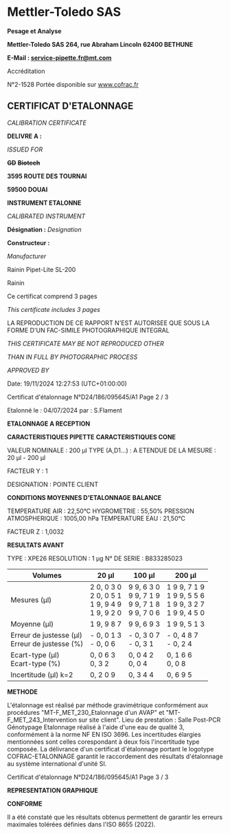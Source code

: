 # **Mettler-Toledo SAS**

**Pesage et Analyse**

**Mettler-Toledo SAS**
**264, rue Abraham Lincoln**
**62400 BETHUNE**

**E-Mail : service-pipette.fr@mt.com**

Accréditation

N°2-1528
Portée disponible
sur www.cofrac.fr
## **CERTIFICAT D'ETALONNAGE**

_CALIBRATION CERTIFICATE_


**DELIVRE A :**

_ISSUED FOR_


~~**GD**~~ ~~**Biotech**~~

**3595 ROUTE DES TOURNAI**

**59500 DOUAI**


**INSTRUMENT ETALONNE**

_CALIBRATED INSTRUMENT_


**Désignation :**
_Designation_

**Constructeur :**

_Manufacturer_


Rainin Pipet-Lite SL-200

Rainin



Ce certificat comprend 3 pages

_This certificate includes 3 pages_

LA REPRODUCTION DE CE RAPPORT N'EST AUTORISEE QUE SOUS
LA FORME D'UN FAC-SIMILE PHOTOGRAPHIQUE INTEGRAL

_THIS CERTIFICATE MAY BE NOT REPRODUCED OTHER_

_THAN IN FULL BY PHOTOGRAPHIC PROCESS_


_APPROVED BY_

Date: 19/11/2024 12:27:53 (UTC+01:00:00)

Certificat d'étalonnage N°D24/186/095645/A1  Page 2 / 3

Etalonné le : 04/07/2024 par : S.Flament

**ETALONNAGE A RECEPTION**

**CARACTERISTIQUES PIPETTE** **CARACTERISTIQUES CONE**


VALEUR NOMINALE : 200 µl
TYPE (A,D1...) : A
ETENDUE DE LA MESURE : 20 µl - 200 µl

FACTEUR Y : 1


DESIGNATION : POINTE CLIENT


**CONDITIONS MOYENNES D'ETALONNAGE** **BALANCE**


TEMPERATURE AIR : 22,50°C
HYGROMETRIE : 55,50%
PRESSION ATMOSPHERIQUE : 1005,00 hPa
TEMPERATURE EAU : 21,50°C

FACTEUR Z : 1,0032

**RESULTATS AVANT**


TYPE : XPE26
RESOLUTION : 1 µg
N° DE SERIE : B833285023










|Volumes|20 µl|100 µl|200 µl|
|---|---|---|---|
|Mesures (µl)|2 0, 0 3 0<br>2 0, 0 5 1<br>1 9, 9 4 9<br>1 9, 9 2 0|9 9, 6 3 0<br>9 9, 7 1 9<br>9 9, 7 1 8<br>9 9, 7 0 6|1 9 9, 7 1 9<br>1 9 9, 5 5 6<br>1 9 9, 3 2 7<br>1 9 9, 4 5 0|
|Moyenne (µl)|1 9, 9 8 7|9 9, 6 9 3|1 9 9, 5 1 3|
|Erreur de justesse (µl)<br>Erreur de justesse (%)|- 0, 0 1 3<br>- 0, 0 6|- 0, 3 0 7<br>- 0, 3 1|- 0, 4 8 7<br>- 0, 2 4|
|Ecart-type (µl)<br>Ecart-type (%)|0, 0 6 3<br>0, 3 2|0, 0 4 2<br>0, 0 4|0, 1 6 6<br>0, 0 8|
|Incertitude (µl) k=2|0, 2 0 9|0, 3 4 4|0, 6 9 5|


**METHODE**

L'étalonnage est réalisé par méthode gravimétrique conformément aux procédures "MT-F_MET_230_Etalonnage d'un AVAP" et
"MT-F_MET_243_Intervention sur site client".
Lieu de prestation : Salle Post-PCR Génotypage
Etalonnage réalisé à l'aide d'une eau de qualité 3, conformément à la norme NF EN ISO 3696.
Les incertitudes élargies mentionnées sont celles corespondant à deux fois l'incertitude type composée.
La délivrance d'un certificat d'étalonnage portant le logotype COFRAC-ETALONNAGE garantit le raccordement des résultats d'étalonnage au système
international d'unité SI.

Certificat d'étalonnage N°D24/186/095645/A1  Page 3 / 3

**REPRESENTATION GRAPHIQUE**

**CONFORME**

Il a été constaté que les résultats obtenus permettent de garantir les erreurs maximales tolérées définies dans l'ISO 8655 (2022).

